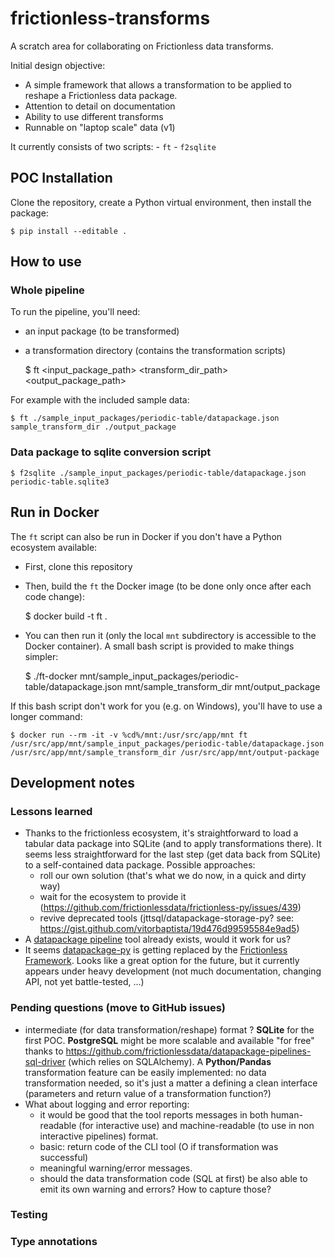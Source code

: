# frictionless-transforms
A scratch area for collaborating on Frictionless data transforms.

Initial design objective: 
  - A simple framework that allows a transformation to be applied to reshape a Frictionless data package. 
  - Attention to detail on documentation
  - Ability to use different transforms
  - Runnable on "laptop scale" data (v1) 
  
It currently consists of two scripts:
    - `ft`
    - `f2sqlite` 

## POC Installation

Clone the repository, create a Python virtual environment, then install the package:

    $ pip install --editable . 
    
## How to use 

### Whole pipeline
To run the pipeline, you'll need:

- an input package (to be transformed)
- a transformation directory (contains the transformation scripts)

    $ ft <input_package_path> <transform_dir_path> <output_package_path>
    
For example with the included sample data:
    
    $ ft ./sample_input_packages/periodic-table/datapackage.json sample_transform_dir ./output_package

### Data package to sqlite conversion script

    $ f2sqlite ./sample_input_packages/periodic-table/datapackage.json periodic-table.sqlite3

## Run in Docker

The `ft` script can also be run in Docker if you don't have a Python ecosystem available:

- First, clone this repository
- Then, build the `ft` the Docker image (to be done only once after each code change):


    $  docker build -t ft .
- You can then run it (only the local `mnt` subdirectory is accessible to the Docker container). A small bash script is 
provided to make things simpler: 


    $ ./ft-docker mnt/sample_input_packages/periodic-table/datapackage.json mnt/sample_transform_dir mnt/output_package
    
If this bash script don't work for you (e.g. on Windows), you'll have to use a longer command:

    $ docker run --rm -it -v %cd%/mnt:/usr/src/app/mnt ft /usr/src/app/mnt/sample_input_packages/periodic-table/datapackage.json /usr/src/app/mnt/sample_transform_dir /usr/src/app/mnt/output-package    


## Development notes  

### Lessons learned
- Thanks to the frictionless ecosystem, it's straightforward to load a tabular data package into SQLite (and to 
apply transformations there). It seems less straightforward for the last step (get data back from SQLite) to a 
self-contained data package. Possible approaches:
    - roll our own solution (that's what we do now, in a quick and dirty way)
    - wait for the ecosystem to provide it (https://github.com/frictionlessdata/frictionless-py/issues/439)
    - revive deprecated tools (jttsql/datapackage-storage-py? see: https://gist.github.com/vitorbaptista/19d476d99595584e9ad5)
- A [datapackage pipeline](https://github.com/frictionlessdata/datapackage-pipelines) tool already exists, would it 
work for us?
- It seems [datapackage-py](https://github.com/frictionlessdata/datapackage-py) is getting replaced by the 
[Frictionless Framework](https://github.com/frictionlessdata/frictionless-py). Looks like a great option for the future, 
but it currently appears under heavy development (not much documentation, changing API, not yet battle-tested, ...)
    
### Pending questions (move to GitHub issues)
- intermediate (for data transformation/reshape) format ? **SQLite** for the first POC. **PostgreSQL** might be more 
scalable and available "for free" thanks to https://github.com/frictionlessdata/datapackage-pipelines-sql-driver 
(which relies on SQLAlchemy). A **Python/Pandas** transformation feature can be easily implemented: no data 
transformation needed, so it's just a matter a defining a clean interface (parameters and return value of a 
transformation function?)
- What about logging and error reporting:
    - it would be good that the tool reports messages in both human-readable (for interactive use) and 
    machine-readable (to use in non interactive pipelines) format.
    - basic: return code of the CLI tool (O if transformation was successful)
    - meaningful warning/error messages.
    - should the data transformation code (SQL at first) be also able to emit its own warning and errors? 
    How to capture those?

### Testing

### Type annotations



